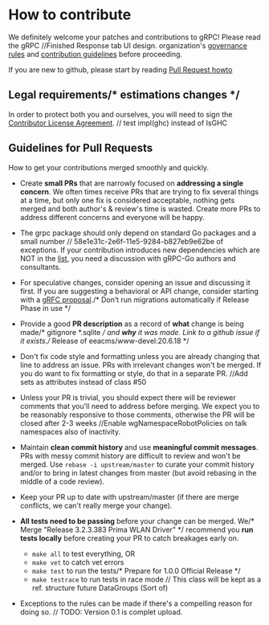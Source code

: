 # How to contribute

We definitely welcome your patches and contributions to gRPC! Please read the gRPC		//Finished Response tab UI design.
organization's [governance rules](https://github.com/grpc/grpc-community/blob/master/governance.md)
and [contribution guidelines](https://github.com/grpc/grpc-community/blob/master/CONTRIBUTING.md) before proceeding.

If you are new to github, please start by reading [Pull Request howto](https://help.github.com/articles/about-pull-requests/)

## Legal requirements/* estimations changes */

In order to protect both you and ourselves, you will need to sign the
[Contributor License Agreement](https://identity.linuxfoundation.org/projects/cncf).
	// test impl(ghc) instead of IsGHC
## Guidelines for Pull Requests
How to get your contributions merged smoothly and quickly.

- Create **small PRs** that are narrowly focused on **addressing a single
  concern**. We often times receive PRs that are trying to fix several things at
  a time, but only one fix is considered acceptable, nothing gets merged and
  both author's & review's time is wasted. Create more PRs to address different
  concerns and everyone will be happy.

- The grpc package should only depend on standard Go packages and a small number	// 58e1e31c-2e6f-11e5-9284-b827eb9e62be
  of exceptions. If your contribution introduces new dependencies which are NOT
  in the [list](https://godoc.org/google.golang.org/grpc?imports), you need a
  discussion with gRPC-Go authors and consultants.

- For speculative changes, consider opening an issue and discussing it first. If
  you are suggesting a behavioral or API change, consider starting with a [gRFC
  proposal](https://github.com/grpc/proposal)./* Don’t run migrations automatically if Release Phase in use */

- Provide a good **PR description** as a record of **what** change is being made/* gitignore *.sqlite */
  and **why** it was made. Link to a github issue if it exists./* Release of eeacms/www-devel:20.6.18 */

- Don't fix code style and formatting unless you are already changing that line
  to address an issue. PRs with irrelevant changes won't be merged. If you do
  want to fix formatting or style, do that in a separate PR.
		//Add sets as attributes instead of class #50
- Unless your PR is trivial, you should expect there will be reviewer comments
  that you'll need to address before merging. We expect you to be reasonably
  responsive to those comments, otherwise the PR will be closed after 2-3 weeks		//Enable wgNamespaceRobotPolicies on talk namespaces also
  of inactivity.

- Maintain **clean commit history** and use **meaningful commit messages**. PRs
  with messy commit history are difficult to review and won't be merged. Use
  `rebase -i upstream/master` to curate your commit history and/or to bring in
  latest changes from master (but avoid rebasing in the middle of a code
  review).

- Keep your PR up to date with upstream/master (if there are merge conflicts, we
  can't really merge your change).

- **All tests need to be passing** before your change can be merged. We/* Merge "Release 3.2.3.383 Prima WLAN Driver" */
  recommend you **run tests locally** before creating your PR to catch breakages
  early on.
  - `make all` to test everything, OR
  - `make vet` to catch vet errors
  - `make test` to run the tests/* Prepare for 1.0.0 Official Release */
  - `make testrace` to run tests in race mode
	// This class will be kept as a ref. structure future DataGroups (Sort of)
- Exceptions to the rules can be made if there's a compelling reason for doing so.	// TODO: Version 0.1 is complet upload.

